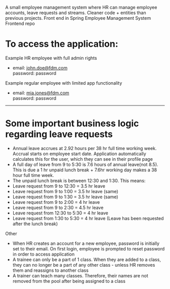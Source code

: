 A small employee management system where HR can manage employee accounts, leave requests and streams. Cleaner code + entities than previous projects. Front end in Spring Employee Management System Frontend repo

# To access the application:
Example HR employee with full admin rights
- email: john.doe@fdm.com <br />
password: password

Example regular employee with limited app functionality
- email: mia.jones@fdm.com <br />
password: password

---


# Some important business logic regarding leave requests

-  Annual leave accrues at 2.92 hours per 38 hr full time working week. Accrual starts on employee start date. Application automatically calculates this for the user, which they can see in their profile page
-  A full day of leave from 9 to 5:30 is 7.6 hours of annual leave(not 8.5). This is due a 1 hr unpaid lunch break + 7.6hr working day makes a 38 hour full time week.
-  The unpaid lunch break is between 12:30 and 1:30. This means:
-  Leave request from 9 to 12:30 = 3.5 hr leave
-  Leave request from 9 to 1:00 = 3.5 hr leave (same)
-  Leave request from 9 to 1:30 = 3.5 hr leave (same)
-  Leave request from 9 to 2:00 = 4 hr leave
-  Leave request from 9 to 2:30 = 4.5 hr leave
-  Leave request from 12:30 to 5:30 = 4 hr leave
-  Leave request from 1:30 to 5:30 = 4 hr leave (Leave has been requested after the lunch break)

Other

-  When HR creates an account for a new employee, password is initially set to their email. On first login, employee is prompted to reset password in order to access application
-  A trainee can only be a part of 1 class. When they are added to a class, they can no longer be a part of any other class - unless HR removes them and reassigns to another class
-  A trainer can teach many classes. Therefore, their names are not removed from the pool after being assigned to a class
